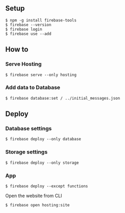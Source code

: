 ## Setup

```
$ npm -g install firebase-tools
$ firebase --version
$ firebase login
$ firebase use --add
```

## How to

### Serve Hosting

```
$ firebase serve --only hosting
```

### Add data to Database

```
$ firebase database:set / ../initial_messages.json
```

## Deploy

### Database settings

```
$ firebase deploy --only database
```

### Storage settings

```
$ firebase deploy --only storage
```

### App

```
$ firebase deploy --except functions
```

Open the website from CLI

```
$ firebase open hosting:site
```